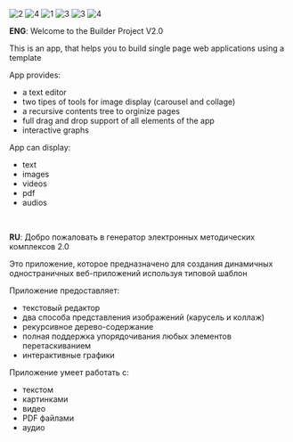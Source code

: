 ![2](https://user-images.githubusercontent.com/86885133/206270989-59b9ced2-2baf-4bd7-a675-e61069fb1416.JPG)
![4](https://user-images.githubusercontent.com/86885133/206270982-3169978f-276d-4f84-a143-5f958a6995e6.JPG)
![1](https://user-images.githubusercontent.com/86885133/206270986-f660665c-9079-4aa1-9889-5a01cbcdb55c.JPG)
![3](https://user-images.githubusercontent.com/86885133/206270990-791d1478-52aa-40db-a082-f1fd8c43de09.JPG)
![3](https://user-images.githubusercontent.com/86885133/205130321-10f44f03-c86a-47bb-b18d-62492f58ec50.JPG)
![4](https://user-images.githubusercontent.com/86885133/205130313-d29df370-1feb-4be9-b7db-2b3b8ac815b8.JPG)

**ENG**: Welcome to the Builder Project V2.0

This is an app, that helps you to build single page web applications using a template

App provides:
- a text editor
- two tipes of tools for image display (carousel and collage)
- a recursive contents tree to orginize pages
- full drag and drop support of all elements of the app
- interactive graphs

App can display:
- text
- images
- videos
- pdf
- audios

<br>

**RU**: Добро пожаловать в генератор электронных методических комплексов 2.0

Это приложение, которое предназначено для создания динамичных одностраничных веб-приложений используя типовой шаблон

Приложение предоставляет:
- текстовый редактор
- два способа представления изображений (карусель и коллаж)
- рекурсивное дерево-содержание
- полная поддержка упорядочивания любых элементов перетаскиванием
- интерактивные графики

Приложение умеет работать с:
- текстом
- картинками
- видео
- PDF файлами
- аудио
